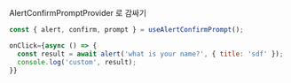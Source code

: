 AlertConfirmPromptProvider 로 감싸기

```javascript
const { alert, confirm, prompt } = useAlertConfirmPrompt();

onClick={async () => {
  const result = await alert('what is your name?', { title: 'sdf' });
  console.log('custom', result);
}}
```
